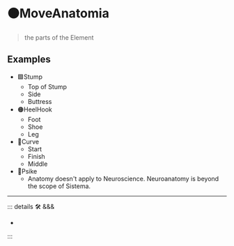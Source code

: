 # 🟠<move>MoveAnatomia</move>

> the parts of the Element

## Examples

- 🟩<eko>Stump</eko>
    - Top of Stump
    - Side
    - Buttress
- 🟠<move>HeelHook</move>
    - Foot
    - Shoe
    - Leg
- 🔻<via>Curve</via>
    - Start
    - Finish
    - Middle
- 💜<psike>Psike</psike>
    - Anatomy doesn't apply to Neuroscience. Neuroanatomy is beyond the scope of Sistema.

---

<!-- =================================================== -->
<!-- =================================================== -->
<!-- =================================================== -->
<!-- =================================================== -->
<!-- =================================================== -->
::: details 🛠 <dev>&&&</dev>

-

:::
